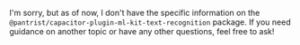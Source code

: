 I'm sorry, but as of now, I don't have the specific information on the `@pantrist/capacitor-plugin-ml-kit-text-recognition` package. If you need guidance on another topic or have any other questions, feel free to ask!